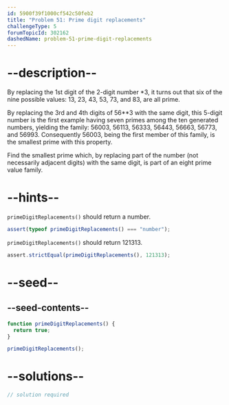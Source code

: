 ```yaml
---
id: 5900f39f1000cf542c50feb2
title: "Problem 51: Prime digit replacements"
challengeType: 5
forumTopicId: 302162
dashedName: problem-51-prime-digit-replacements
---
```


# --description--

By replacing the 1st digit of the 2-digit number \*3, it turns out that six of the nine possible values: 13, 23, 43, 53, 73, and 83, are all prime.

By replacing the 3rd and 4th digits of 56\*\*3 with the same digit, this 5-digit number is the first example having seven primes among the ten generated numbers, yielding the family: 56003, 56113, 56333, 56443, 56663, 56773, and 56993. Consequently 56003, being the first member of this family, is the smallest prime with this property.

Find the smallest prime which, by replacing part of the number (not necessarily adjacent digits) with the same digit, is part of an eight prime value family.

# --hints--

`primeDigitReplacements()` should return a number.

```js
assert(typeof primeDigitReplacements() === "number");
```

`primeDigitReplacements()` should return 121313.

```js
assert.strictEqual(primeDigitReplacements(), 121313);
```

# --seed--

## --seed-contents--

```js
function primeDigitReplacements() {
  return true;
}

primeDigitReplacements();
```

# --solutions--

```js
// solution required
```
